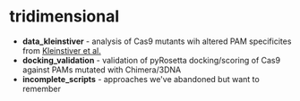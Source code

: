 # tridimensional

* **data_kleinstiver** - analysis of Cas9 mutants wih altered PAM specificites from [Kleinstiver et al.](http://www.nature.com/nature/journal/v523/n7561/full/nature14592.html)
* **docking_validation** - validation of pyRosetta docking/scoring of Cas9 against PAMs mutated with Chimera/3DNA
* **incomplete_scripts** - approaches we've abandoned but want to remember
